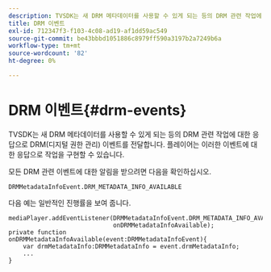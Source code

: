 ```yaml
---
description: TVSDK는 새 DRM 메타데이터를 사용할 수 있게 되는 등의 DRM 관련 작업에 대한 응답으로 DRM(디지털 권한 관리) 이벤트를 전달합니다. 플레이어는 이러한 이벤트에 대한 응답으로 작업을 구현할 수 있습니다.
title: DRM 이벤트
exl-id: 712347f3-f103-4c08-ad19-af1dd59ac549
source-git-commit: be43bbbd1051886c8979ff590a3197b2a7249b6a
workflow-type: tm+mt
source-wordcount: '82'
ht-degree: 0%

---
```


# DRM 이벤트{#drm-events}

TVSDK는 새 DRM 메타데이터를 사용할 수 있게 되는 등의 DRM 관련 작업에 대한 응답으로 DRM(디지털 권한 관리) 이벤트를 전달합니다. 플레이어는 이러한 이벤트에 대한 응답으로 작업을 구현할 수 있습니다.

모든 DRM 관련 이벤트에 대한 알림을 받으려면 다음을 확인하십시오.

```
DRMMetadataInfoEvent.DRM_METADATA_INFO_AVAILABLE
```

다음 예는 일반적인 진행률을 보여 줍니다.

```
mediaPlayer.addEventListener(DRMMetadataInfoEvent.DRM_METADATA_INFO_AVAILABLE,  
                             onDRMMetadataInfoAvailable);   
private function onDRMMetadataInfoAvailable(event:DRMMetadataInfoEvent){ 
    var drmMetadataInfo:DRMMetadataInfo = event.drmMetadataInfo; 
    ... 
} 
```

